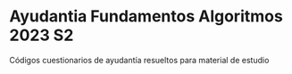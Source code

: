 # Ayudantia Fundamentos Algoritmos 2023 S2
Códigos cuestionarios de ayudantía resueltos para material de estudio

